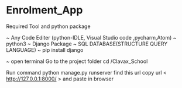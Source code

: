 # Enrolment_App
Required Tool and python package

~ Any Code Editer (python-IDLE, Visual Studio code ,pycharm,Atom)
~ python3
~ Django Package
~ SQL DATABASE(STRUCTURE QUERY LANGUAGE)
~ pip install django


~ open terminal
Go to the project folder
cd /Clavax_School

Run command
python manage.py runserver
find this url
copy url <  http://127.0.0.1:8000/ > and paste in browser


 

